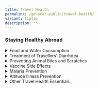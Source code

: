 ```yaml
---
title: Travel Health
permalink: /general-public/travel-health/
variant: tiptap
description: ""
---
```

<h3>Staying Healthy Abroad</h3>
<p></p>
<div data-type="detailGroup" class="isomer-accordion isomer-accordion-white">
<details class="isomer-details">
<summary>Food and Water Consumption</summary>
<div data-type="detailsContent" class="isomer-details-content">
<p></p>
</div>
</details>
<details class="isomer-details">
<summary>Treatment of Travellers' Diarrhoea</summary>
<div data-type="detailsContent" class="isomer-details-content">
<p></p>
</div>
</details>
<details class="isomer-details">
<summary>Preventing Animal Bites and Scratches</summary>
<div data-type="detailsContent" class="isomer-details-content">
<p></p>
</div>
</details>
<details class="isomer-details">
<summary>Vaccine Side Effects</summary>
<div data-type="detailsContent" class="isomer-details-content">
<p></p>
</div>
</details>
<details class="isomer-details">
<summary>Malaria Prevention</summary>
<div data-type="detailsContent" class="isomer-details-content">
<p></p>
</div>
</details>
<details class="isomer-details">
<summary>Altitude Illness Prevention</summary>
<div data-type="detailsContent" class="isomer-details-content">
<p></p>
</div>
</details>
<details class="isomer-details">
<summary>Other Travel Health Essentials</summary>
<div data-type="detailsContent" class="isomer-details-content">
<p></p>
</div>
</details>
</div>
<p></p>